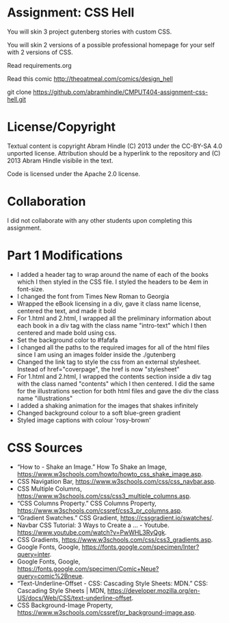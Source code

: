 Assignment: CSS Hell
====================

You will skin 3 project gutenberg stories with custom CSS.

You will skin 2 versions of a possible professional homepage for your
self with 2 versions of CSS.

Read requirements.org

Read this comic http://theoatmeal.com/comics/design_hell

git clone https://github.com/abramhindle/CMPUT404-assignment-css-hell.git

License/Copyright
=================

Textual content is copyright Abram Hindle (C) 2013 under the CC-BY-SA
4.0 unported license. Attribution should be a hyperlink to the
repository and (C) 2013 Abram Hindle visibile in the text.

Code is licensed under the Apache 2.0 license.

Collaboration
=============
I did not collaborate with any other students upon completing this assignment.


Part 1 Modifications
====================

- I added a header tag to wrap around the name of each of the books which I then styled in the CSS file. I styled the headers to be 4em in font-size.
- I changed the font from Times New Roman to Georgia
- Wrapped the eBook licensing in a div, gave it class name license, centered the text, and made it bold
- For 1.html and 2.html, I wrapped all the preliminary information about each book in a div tag with the class name "intro-text" which I then centered and made bold using css.
- Set the background color to #fafafa
- I changed all the paths to the required images for all of the html files since I am using an images folder inside the ./gutenberg
- Changed the link tag to style the css from an external stylesheet. Instead of href="coverpage", the href is now "stylesheet"
- For 1.html and 2.html, I wrapped the contents section inside a div tag with the class named "contents" which I then centered. I did the same for the illustrations section for both html files and gave the div the class name "illustrations"
- I added a shaking animation for the images that shakes infinitely
- Changed background colour to a soft blue-green gradient
- Styled image captions with colour 'rosy-brown'

CSS Sources
===========
- “How to - Shake an Image.” How To Shake an Image, https://www.w3schools.com/howto/howto_css_shake_image.asp. 
- CSS Navigation Bar, https://www.w3schools.com/css/css_navbar.asp. 
- CSS Multiple Columns, https://www.w3schools.com/css/css3_multiple_columns.asp. 
- “CSS Columns Property.” CSS Columns Property, https://www.w3schools.com/cssref/css3_pr_columns.asp. 
- “Gradient Swatches.” CSS Gradient, https://cssgradient.io/swatches/. 
- Navbar CSS Tutorial: 3 Ways to Create a ... - Youtube. https://www.youtube.com/watch?v=PwWHL3RyQgk. 
- CSS Gradients, https://www.w3schools.com/css/css3_gradients.asp. 
- Google Fonts, Google, https://fonts.google.com/specimen/Inter?query=inter. 
- Google Fonts, Google, https://fonts.google.com/specimen/Comic+Neue?query=comic%2Bneue. 
- “Text-Underline-Offset - CSS: Cascading Style Sheets: MDN.” CSS: Cascading Style Sheets | MDN, https://developer.mozilla.org/en-US/docs/Web/CSS/text-underline-offset. 
- CSS Background-Image Property, https://www.w3schools.com/cssref/pr_background-image.asp.